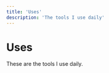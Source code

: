 ```yaml
---
title: 'Uses'
description: 'The tools I use daily'
---
```


# Uses

These are the tools I use daily.
